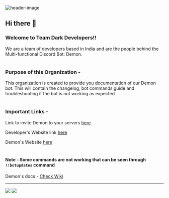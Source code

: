 ![header-image](https://user-images.githubusercontent.com/88544216/161545980-40514c30-4d8d-452c-bf84-08efb5f3ed98.png)


## Hi there 👋


### Welcome to Team Dark Developers!!

We are a team of developers based in India and are the people behind the Multi-functional Discord Bot: Demon.

#

### Purpose of this Organization - 

This organization is created to provide you documentation of our Demon bot. This will contain the changelog, bot commands guide and troubleshooting if the bot is not working as expected

#

### Important Links - 

Link to invite Demon to your servers [here](https://bit.ly/Demon-Invite)

Developer's Website link [here](https://fragnite.live)

Demon's Website [here](https://www.demon-bot.tk/)

#

#### Note - Some commands are not working that can be seen through `!!botupdates` command

Demon's docs - [Check Wiki](https://github.com/Team-Dark-Developers/demon-bot-documentation)

-----------


<a href="https://github.com/ItzzNeo13" alt="https://github.com/ItzzNeo13"><img src="https://img.shields.io/static/v1?style=for-the-badge&label=CREATED%20BY&message=ItzzNeo13&color=000000"></a>
<img src="https://img.shields.io/github/last-commit/Team-Dark-Developers/.github?style=for-the-badge">
